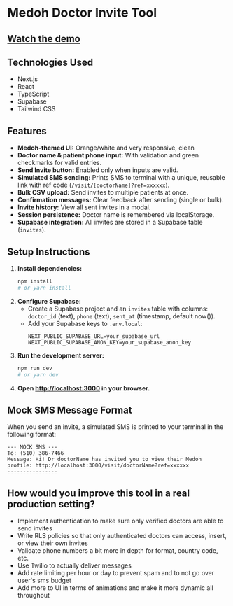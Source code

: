 # Medoh Doctor Invite Tool

## [Watch the demo](https://www.youtube.com/watch?v=An-YolEZcz8)

## Technologies Used
- Next.js
- React
- TypeScript
- Supabase
- Tailwind CSS

## Features
- **Medoh-themed UI:** Orange/white and very responsive, clean
- **Doctor name & patient phone input:** With validation and green checkmarks for valid entries.
- **Send Invite button:** Enabled only when inputs are valid.
- **Simulated SMS sending:** Prints SMS to terminal with a unique, reusable link with ref code (`/visit/[doctorName]?ref=xxxxxx`).
- **Bulk CSV upload:** Send invites to multiple patients at once.
- **Confirmation messages:** Clear feedback after sending (single or bulk).
- **Invite history:** View all sent invites in a modal.
- **Session persistence:** Doctor name is remembered via localStorage.
- **Supabase integration:** All invites are stored in a Supabase table (`invites`).

## Setup Instructions
1. **Install dependencies:**
   ```bash
   npm install
   # or yarn install
   ```
2. **Configure Supabase:**
   - Create a Supabase project and an `invites` table with columns: `doctor_id` (text), `phone` (text), `sent_at` (timestamp, default now()).
   - Add your Supabase keys to `.env.local`:
     ```env
     NEXT_PUBLIC_SUPABASE_URL=your_supabase_url
     NEXT_PUBLIC_SUPABASE_ANON_KEY=your_supabase_anon_key
     ```
3. **Run the development server:**
   ```bash
   npm run dev
   # or yarn dev
   ```
4. **Open [http://localhost:3000](http://localhost:3000) in your browser.**

## Mock SMS Message Format
When you send an invite, a simulated SMS is printed to your terminal in the following format:

```
--- MOCK SMS ---
To: (510) 386-7466
Message: Hi! Dr doctorName has invited you to view their Medoh profile: http://localhost:3000/visit/doctorName?ref=xxxxxx
----------------
```

## How would you improve this tool in a real production setting?

- Implement authentication to make sure only verified doctors are able to send invites
- Write RLS policies so that only authenticated doctors can access, insert, or view their own invites
- Validate phone numbers a bit more in depth for format, country code, etc.
- Use Twilio to actually deliver messages
- Add rate limiting per hour or day to prevent spam and to not go over user's sms budget
- Add more to UI in terms of animations and make it more dynamic all throughout
